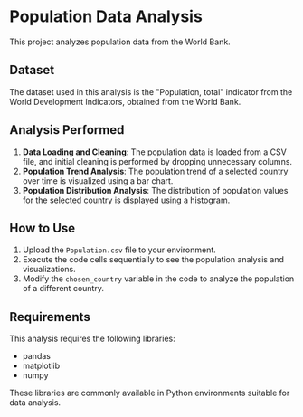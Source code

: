 # Population Data Analysis

This project analyzes population data from the World Bank.

## Dataset

The dataset used in this analysis is the "Population, total" indicator from the World Development Indicators, obtained from the World Bank.

## Analysis Performed

1.  **Data Loading and Cleaning**: The population data is loaded from a CSV file, and initial cleaning is performed by dropping unnecessary columns.
2.  **Population Trend Analysis**: The population trend of a selected country over time is visualized using a bar chart.
3.  **Population Distribution Analysis**: The distribution of population values for the selected country is displayed using a histogram.

## How to Use

1.  Upload the `Population.csv` file to your environment.
2.  Execute the code cells sequentially to see the population analysis and visualizations.
3.  Modify the `chosen_country` variable in the code to analyze the population of a different country.

## Requirements

This analysis requires the following libraries:

-   pandas
-   matplotlib
-   numpy

These libraries are commonly available in Python environments suitable for data analysis.

